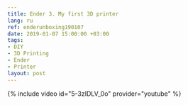 ```yaml
---
title: Ender 3. My first 3D printer
lang: ru
ref: enderunboxing190107
date: 2019-01-07 15:00:00 +03:00
tags:
- DIY
- 3D Printing
- Ender
- Printer
layout: post
---
```


{% include video id="5-3zIDLV_0o" provider="youtube" %}
